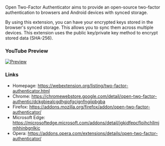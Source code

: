 Open Two-Factor Authenticator aims to provide an open-source two-factor authentication to browsers and Android devices with synced storage.

By using this extension, you can have your encrypted keys stored in the browser's synced storage. This allows you to sync them across multiple devices. This extension uses the public key/private key method to encrypt stored data (SHA-256).

### YouTube Preview
[![Preview](https://img.youtube.com/vi/hadA2FlTM90/0.jpg)](https://www.youtube.com/watch?v=hadA2FlTM90)

### Links

  * Homepage: https://webextension.org/listing/two-factor-authenticator.html
  * Chrome: https://chromewebstore.google.com/detail/open-two-factor-authentic/dckgbiealcgdhgjofgcignfngijpbgba
  * Firefox: https://addons.mozilla.org/firefox/addon/open-two-factor-authenticator/
  * Microsoft Edge: https://microsoftedge.microsoft.com/addons/detail/jgkidfepcfloihchllmjmhhinbgnlkic
  * Opera: https://addons.opera.com/extensions/details/open-two-factor-authenticator/
